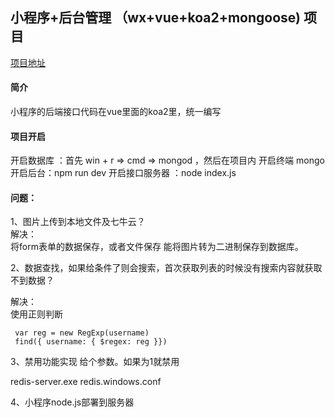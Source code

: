 ## 小程序+后台管理 （wx+vue+koa2+mongoose) 项目
[项目地址](https://github.com/liyiyy/wx-onetree)
 
#### 简介
小程序的后端接口代码在vue里面的koa2里，统一编写
    
#### 项目开启
开启数据库 ：首先 win + r => cmd => mongod ，然后在项目内 开启终端 mongo  
开启后台：npm run dev 
开启接口服务器 ：node index.js

#### 问题：  
1、图片上传到本地文件及七牛云？  
解决：  
将form表单的数据保存，或者文件保存 能将图片转为二进制保存到数据库。  

2、数据查找，如果给条件了则会搜索，首次获取列表的时候没有搜索内容就获取不到数据？ 

解决：  
使用正则判断  
```
 var reg = new RegExp(username)
 find({ username: { $regex: reg }})
```



3、禁用功能实现
给个参数。如果为1就禁用


redis-server.exe redis.windows.conf



4、小程序node.js部署到服务器

